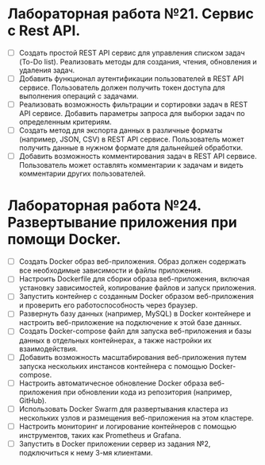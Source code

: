 # Лабораторная работа №21. Сервис с Rest API.
- [ ] Создать простой REST API сервис для управления списком задач (To-Do list). Реализовать методы для создания, чтения, обновления и удаления задач.
- [ ] Добавить функционал аутентификации пользователей в REST API сервисе. Пользователь должен получить токен доступа для выполнения операций с задачами.
- [ ] Реализовать возможность фильтрации и сортировки задач в REST API сервисе. Добавить параметры запроса для выборки задач по определенным критериям.
- [ ] Создать метод для экспорта данных в различные форматы (например, JSON, CSV) в REST API сервисе. Пользователь может получить данные в нужном формате для дальнейшей обработки.
- [ ] Добавить возможность комментирования задач в REST API сервисе. Пользователь может оставлять комментарии к задачам и видеть комментарии других пользователей.

# Лабораторная работа №24. Развертывание приложения при помощи Docker.
- [ ] Создать Docker образ веб-приложения. Образ должен содержать все необходимые зависимости и файлы приложения.
- [ ] Настроить Dockerfile для сборки образа веб-приложения, включая установку зависимостей, копирование файлов и запуск приложения.
- [ ] Запустить контейнер с созданным Docker образом веб-приложения и проверить его работоспособность через браузер.
- [ ] Развернуть базу данных (например, MySQL) в Docker контейнере и настроить веб-приложение на подключение к этой базе данных.
- [ ] Создать Docker-compose файл для запуска веб-приложения и базы данных в отдельных контейнерах, а также настройки их взаимодействия.
- [ ] Добавить возможность масштабирования веб-приложения путем запуска нескольких инстансов контейнера с помощью Docker-compose.
- [ ] Настроить автоматичесное обновление Docker образа веб-приложения при обновлении кода из репозитория (например, GitHub).
- [ ] Использовать Docker Swarm для развертывания кластера из нескольких узлов и размещения веб-приложения на этом кластере.
- [ ] Настроить мониторинг и логирование контейнеров с помощью инструментов, таких как Prometheus и Grafana.
- [ ] Запустить в Docker приложении сервер из задания №2, подключиться к нему 3-мя клиентами.
